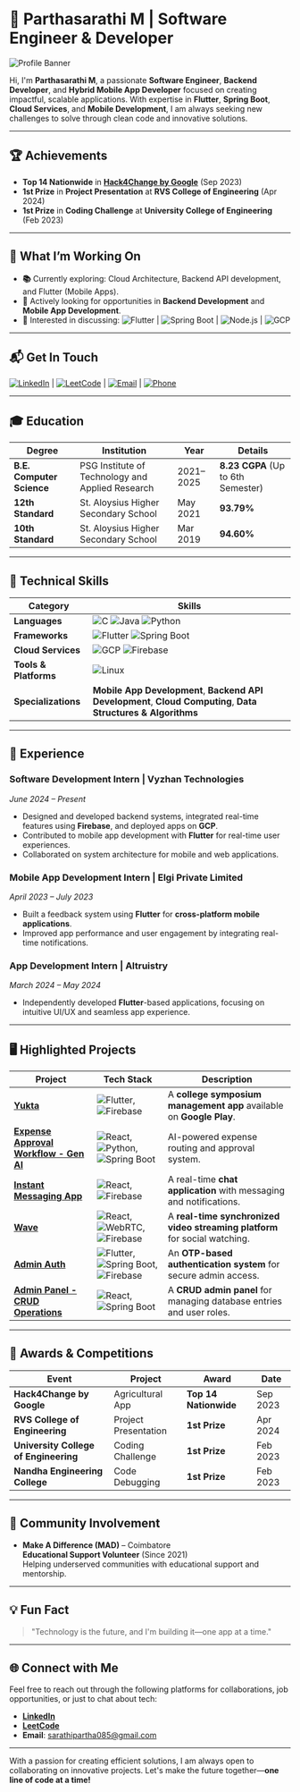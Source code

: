 # 🌟 **Parthasarathi M | Software Engineer & Developer**

![Profile Banner](https://via.placeholder.com/1200x300?text=Parthasarathi+M+GitHub+Profile)

Hi, I'm **Parthasarathi M**, a passionate **Software Engineer**, **Backend Developer**, and **Hybrid Mobile App Developer** focused on creating impactful, scalable applications. With expertise in **Flutter**, **Spring Boot**, **Cloud Services**, and **Mobile Development**, I am always seeking new challenges to solve through clean code and innovative solutions.

---

## 🏆 **Achievements**

- **Top 14 Nationwide** in **[Hack4Change by Google](https://developers.google.com/community/hack4change)** (Sep 2023)  
- **1st Prize** in **Project Presentation** at **RVS College of Engineering** (Apr 2024)  
- **1st Prize** in **Coding Challenge** at **University College of Engineering** (Feb 2023)

---

## 🚀 **What I’m Working On**

- **📚** Currently exploring: Cloud Architecture, Backend API development, and Flutter (Mobile Apps).  
- **💼** Actively looking for opportunities in **Backend Development** and **Mobile App Development**.
- **💬** Interested in discussing: ![Flutter](https://img.shields.io/badge/Flutter-%2302569B.svg?&style=flat&logo=flutter&logoColor=white) | ![Spring Boot](https://img.shields.io/badge/Spring_Boot-%236DB33F.svg?&style=flat&logo=springboot&logoColor=white) | ![Node.js](https://img.shields.io/badge/Node.js-%2361DAFB.svg?&style=flat&logo=node.js&logoColor=white) | ![GCP](https://img.shields.io/badge/GCP-%234285F4.svg?&style=flat&logo=googlecloud&logoColor=white)

---

## 📬 **Get In Touch**

[![LinkedIn](https://img.shields.io/badge/LinkedIn-%230A66C2?style=flat&logo=linkedin&logoColor=white)](https://www.linkedin.com/in/sarathipartha085/) | [![LeetCode](https://img.shields.io/badge/LeetCode-FFA116?style=flat&logo=leetcode&logoColor=white)](https://leetcode.com/u/sarathipartha085/) | [![Email](https://img.shields.io/badge/Email-%23D14836?style=flat&logo=gmail&logoColor=white)](mailto:sarathipartha085@gmail.com) | [![Phone](https://img.shields.io/badge/Phone-%2300A859?style=flat&logo=phone&logoColor=white)](tel:+918144663240)  

---

## 🎓 **Education**

| **Degree**               | **Institution**                                  | **Year**    | **Details**                |  
|--------------------------|--------------------------------------------------|-------------|----------------------------|  
| **B.E. Computer Science** | PSG Institute of Technology and Applied Research | 2021–2025   | **8.23 CGPA** (Up to 6th Semester)  
| **12th Standard**         | St. Aloysius Higher Secondary School             | May 2021    | **93.79%**  
| **10th Standard**         | St. Aloysius Higher Secondary School             | Mar 2019    | **94.60%**  

---

## 🔧 **Technical Skills**

| **Category**            | **Skills**                                                                                               |  
|-------------------------|----------------------------------------------------------------------------------------------------------|  
| **Languages**           | ![C](https://img.shields.io/badge/C-%2300599C.svg?&style=flat&logo=c&logoColor=white) ![Java](https://img.shields.io/badge/Java-%23F7B731.svg?&style=flat&logo=java&logoColor=white) ![Python](https://img.shields.io/badge/Python-%2314354C.svg?&style=flat&logo=python&logoColor=white) |  
| **Frameworks**          | ![Flutter](https://img.shields.io/badge/Flutter-%2302569B.svg?&style=flat&logo=flutter&logoColor=white) ![Spring Boot](https://img.shields.io/badge/Spring_Boot-%236DB33F.svg?&style=flat&logo=springboot&logoColor=white) |  
| **Cloud Services**      | ![GCP](https://img.shields.io/badge/GCP-%234285F4.svg?&style=flat&logo=googlecloud&logoColor=white) ![Firebase](https://img.shields.io/badge/Firebase-%23039BE5.svg?&style=flat&logo=firebase&logoColor=white) |  
| **Tools & Platforms**   | ![Linux](https://img.shields.io/badge/Linux-%23FCC624.svg?&style=flat&logo=linux&logoColor=black) |  
| **Specializations**     | **Mobile App Development**, **Backend API Development**, **Cloud Computing**, **Data Structures & Algorithms** |  

---

## 💼 **Experience**

### **Software Development Intern** | **Vyzhan Technologies**  
*June 2024 – Present*  
- Designed and developed backend systems, integrated real-time features using **Firebase**, and deployed apps on **GCP**.
- Contributed to mobile app development with **Flutter** for real-time user experiences.
- Collaborated on system architecture for mobile and web applications.

### **Mobile App Development Intern** | **Elgi Private Limited**  
*April 2023 – July 2023*  
- Built a feedback system using **Flutter** for **cross-platform mobile applications**.
- Improved app performance and user engagement by integrating real-time notifications.

### **App Development Intern** | **Altruistry**  
*March 2024 – May 2024*  
- Independently developed **Flutter**-based applications, focusing on intuitive UI/UX and seamless app experience.

---

## 🖥️ **Highlighted Projects**

| **Project**                                          | **Tech Stack**                                                                                               | **Description**                                               |  
|------------------------------------------------------|--------------------------------------------------------------------------------------------------------------|---------------------------------------------------------------|  
| **[Yukta](https://play.google.com/store/apps/details?id=com.example.yukta)**  | ![Flutter](https://img.shields.io/badge/Flutter-%2302569B.svg?&style=flat&logo=flutter&logoColor=white), ![Firebase](https://img.shields.io/badge/Firebase-%23039BE5.svg?&style=flat&logo=firebase&logoColor=white) | A **college symposium management app** available on **Google Play**. |  
| **[Expense Approval Workflow - Gen AI](https://github.com/sarathipartha085/Expense-Approval-Workflow-use-case)** | ![React](https://img.shields.io/badge/React-%2302569B.svg?&style=flat&logo=react&logoColor=white), ![Python](https://img.shields.io/badge/Python-%2314354C.svg?&style=flat&logo=python&logoColor=white), ![Spring Boot](https://img.shields.io/badge/Spring_Boot-%236DB33F.svg?&style=flat&logo=springboot&logoColor=white) | AI-powered expense routing and approval system. |  
| **[Instant Messaging App](https://github.com/sarathipartha085/Instant-Messaging-App)**                            | ![React](https://img.shields.io/badge/React-%2302569B.svg?&style=flat&logo=react&logoColor=white), ![Firebase](https://img.shields.io/badge/Firebase-%23039BE5.svg?&style=flat&logo=firebase&logoColor=white) | A real-time **chat application** with messaging and notifications. |  
| **[Wave](#)** | ![React](https://img.shields.io/badge/React-%2302569B.svg?&style=flat&logo=react&logoColor=white), ![WebRTC](https://img.shields.io/badge/WebRTC-%23F3F3F3.svg?&style=flat&logo=webrtc&logoColor=black), ![Firebase](https://img.shields.io/badge/Firebase-%23039BE5.svg?&style=flat&logo=firebase&logoColor=white) | A **real-time synchronized video streaming platform** for social watching. |  
| **[Admin Auth](#)** | ![Flutter](https://img.shields.io/badge/Flutter-%2302569B.svg?&style=flat&logo=flutter&logoColor=white), ![Spring Boot](https://img.shields.io/badge/Spring_Boot-%236DB33F.svg?&style=flat&logo=springboot&logoColor=white), ![Firebase](https://img.shields.io/badge/Firebase-%23039BE5.svg?&style=flat&logo=firebase&logoColor=white) | An **OTP-based authentication system** for secure admin access. |  
| **[Admin Panel - CRUD Operations](#)** | ![React](https://img.shields.io/badge/React-%2302569B.svg?&style=flat&logo=react&logoColor=white), ![Spring Boot](https://img.shields.io/badge/Spring_Boot-%236DB33F.svg?&style=flat&logo=springboot&logoColor=white) | A **CRUD admin panel** for managing database entries and user roles. |

---

## 🏅 **Awards & Competitions**

| **Event**                           | **Project**           | **Award**               | **Date**    |  
|-------------------------------------|-----------------------|-------------------------|-------------|  
| **Hack4Change by Google**           | Agricultural App      | **Top 14 Nationwide**   | Sep 2023    |  
| **RVS College of Engineering**      | Project Presentation  | **1st Prize**           | Apr 2024    |  
| **University College of Engineering** | Coding Challenge      | **1st Prize**           | Feb 2023    |  
| **Nandha Engineering College**      | Code Debugging        | **1st Prize**           | Feb 2023    |  

---

## 🤝 **Community Involvement**

- **Make A Difference (MAD)** – Coimbatore  
  **Educational Support Volunteer** (Since 2021)  
  Helping underserved communities with educational support and mentorship.  

---

## 💡 **Fun Fact**

> "Technology is the future, and I'm building it—one app at a time."

---

## 🌐 **Connect with Me**
Feel free to reach out through the following platforms for collaborations, job opportunities, or just to chat about tech:
- **[LinkedIn](https://www.linkedin.com/in/sarathipartha085/)**  
- **[LeetCode](https://leetcode.com/u/sarathipartha085/)**  
- **Email**: sarathipartha085@gmail.com  

---

With a passion for creating efficient solutions, I am always open to collaborating on innovative projects. Let's make the future together—**one line of code at a time!**
